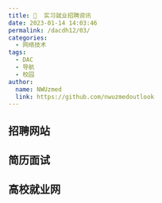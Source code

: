 ```yaml
---
title: 📄  实习就业招聘资讯
date: 2023-01-14 14:03:46
permalink: /dacdh12/03/
categories: 
  - 网络技术
tags: 
  - DAC
  - 导航
  - 校园
author: 
  name: NWUzmed
  link: https://github.com/nwuzmedoutlook
---
```


## 招聘网站

<ClientOnly>
  <Card :cardData="cardData0" :cardListSize=4 carTitlColor="#000" carHoverColor="#000" />
</ClientOnly>

## 简历面试

<ClientOnly>
  <Card :cardData="cardData1" :cardListSize=4 carTitlColor="#000" carHoverColor="#000" />
</ClientOnly>

## 高校就业网

<ClientOnly>
  <Card :cardData="cardData2" :cardListSize=4 carTitlColor="#000" carHoverColor="#000" />
</ClientOnly>

<script>
export default {
  data() {
    return {
      cardData0: [
{id: "0", cardSrc: "https://www.shixiseng.com/", cardImgSrc: "https://api.xinac.net/icon/?url=https://www.shixiseng.com/", cardName: "实习僧", cardContent: "实习_校园招聘_大学生求职招聘网站",},
{cardSrc: "http://campus.chinahr.com/", cardImgSrc: "https://api.xinac.net/icon/?url=http://campus.chinahr.com/", cardName: "中华英才网", cardContent: "国内较早成立的专业招聘网站之一",},
{cardSrc: "https://www.haitou.cc/", cardImgSrc: "https://api.xinac.net/icon/?url=https://www.haitou.cc/", cardName: "海投网", cardContent: "为应届毕业生提供校园招聘会最新信息",},
{cardSrc: "https://www.51job.com/", cardImgSrc: "https://api.xinac.net/icon/?url=https://www.51job.com/", cardName: "前程无忧", cardContent: "中国具有广泛影响力的人力资源服务供应商",},
{cardSrc: "https://www.800hr.com/", cardImgSrc: "https://api.xinac.net/icon/?url=https://www.800hr.com/", cardName: "英才网联", cardContent: "招聘,求职,找工作,英才网联分行业专业人才招聘网站",},
{cardSrc: "https://www.liepin.com/", cardImgSrc: "https://api.xinac.net/icon/?url=https://www.liepin.com/", cardName: "猎聘", cardContent: "精英职业发展平台",},
{cardSrc: "https://yjbys.com/", cardImgSrc: "https://api.xinac.net/icon/?url=https://yjbys.com/", cardName: "应届毕业生网", cardContent: "求职学堂_求职资料大全",},
{cardSrc: "http://www.yingjiesheng.com/", cardImgSrc: "https://api.xinac.net/icon/?url=http://www.yingjiesheng.com/", cardName: "应届生求职网", cardContent: "中国领先的大学生求职网站",},
{cardSrc: "https://www.zhaopin.com/", cardImgSrc: "https://api.xinac.net/icon/?url=https://www.zhaopin.com/", cardName: "智联招聘", cardContent: "凭借大数据和AI技术打造开放的人力资本生态",},
{cardSrc: "http://www.zheyibu.com/", cardImgSrc: "https://api.xinac.net/icon/?url=http://www.zheyibu.com/", cardName: "这1步", cardContent: "只为应届生而生",},
{cardSrc: "http://www.careerol.com/", cardImgSrc: "https://api.xinac.net/icon/?url=http://www.careerol.com/", cardName: "职未来", cardContent: "海量行业岗位、求职技能、职场能力精品课程",},
{cardSrc: "https://www.ciwei.net/internship", cardImgSrc: "https://api.xinac.net/icon/?url=https://www.ciwei.net/internship", cardName: "刺猬实习", cardContent: "大学生实习校招找工作网申平台",},
{cardSrc: "https://www.applysquare.com/ceping-cn/career/introduction", cardImgSrc: "https://api.xinac.net/icon/?url=https://www.applysquare.com/ceping-cn/career/introduction", cardName: "申请方", cardContent: "职业测评_测试自己适合的行业",},
{cardSrc: "http://www.apesk.com/", cardImgSrc: "https://api.xinac.net/icon/?url=http://www.apesk.com/", cardName: "才储APESK", cardContent: "各种经典性格测试、智力测试及岗位应用测试",},
{cardSrc: "https://www.jianliben.com/", cardImgSrc: "https://api.xinac.net/icon/?url=https://www.jianliben.com/", cardName: "简历本", cardContent: "一个专门写简历的网站_简历模板下载_免费简历制作",},
{cardSrc: "https://www.mujicv.com/", cardImgSrc: "https://api.xinac.net/icon/?url=https://www.mujicv.com/", cardName: "木及简历", cardContent: "免费MarkDown在线简历-专业简历制作工具",},
{cardSrc: "https://resume.mdnice.com/", cardImgSrc: "https://api.xinac.net/icon/?url=https://resume.mdnice.com/", cardName: "Markdown简历排版工具", cardContent: "将Markdown文字和用户选择的主题模板快速转化不同风格的简历",},
{cardSrc: "https://www.zhiyeapp.com/", cardImgSrc: "https://api.xinac.net/icon/?url=https://www.zhiyeapp.com/", cardName: "知页简历", cardContent: "专业简历制作工具，简历模板免费下载",},
{cardSrc: "https://www.polebrief.com/index", cardImgSrc: "https://api.xinac.net/icon/?url=https://www.polebrief.com/index", cardName: "极简PoleBrief", cardContent: "简历模板_个人简历模板_简历模板下载_简历模板免费下载_简历模板下载word格式",},
{cardSrc: "https://www.moseeker.com/", cardImgSrc: "https://api.xinac.net/icon/?url=https://www.moseeker.com/", cardName: "MoSeeker仟寻", cardContent: "中国领先的人工智能招聘科技公司",},
{cardSrc: "https://www.lagou.com/", cardImgSrc: "https://api.xinac.net/icon/?url=https://www.lagou.com/", cardName: "拉勾招聘", cardContent: "专业的互联网求职招聘网站",},
{cardSrc: "https://www.digitaling.com/", cardImgSrc: "https://api.xinac.net/icon/?url=https://www.digitaling.com/", cardName: "数英网", cardContent: "大中华区权威数字媒体及职业招聘社交平台",},
{cardSrc: "http://jczx.nwu.edu.cn/", cardImgSrc: "https://api.xinac.net/icon/?url=http://jczx.nwu.edu.cn/", cardName: "西北大学学生就业创业指导服务中心", cardContent: "招聘资讯、职业测评、微课程",},
{cardSrc: "http://job.xjtu.edu.cn/", cardImgSrc: "https://api.xinac.net/icon/?url=http://job.xjtu.edu.cn/", cardName: "西安交通大学就业网", cardContent: "西安交通大学学生就业创业指导服务中心",},
{cardSrc: "https://job.nwpu.edu.cn/home.do", cardImgSrc: "https://api.xinac.net/icon/?url=https://job.nwpu.edu.cn/home.do", cardName: "西北工业大学就业信息网", cardContent: "西北工业大学学生职业发展指导服务中心",},
      ],
      
      cardData1: [
        {
          id: "1",
          cardSrc: "https://cn.vuejs.org/",
          cardImgSrc:
            "https://cdn.staticaly.com/gh/Kele-Bingtang/static@master/img/tools/20220105001047.png",
          cardName: "Vue",
          cardContent: "渐进式 JavaScript 框架",
        },
      ],
        cardData2: [
        {
          id: "2",
          cardSrc: "https://cn.vuejs.org/",
          cardImgSrc:
            "https://cdn.staticaly.com/gh/Kele-Bingtang/static@master/img/tools/20220105001047.png",
          cardName: "Vue",
          cardContent: "渐进式 JavaScript 框架",
        },
      ],
    };
  },
};
</script>
